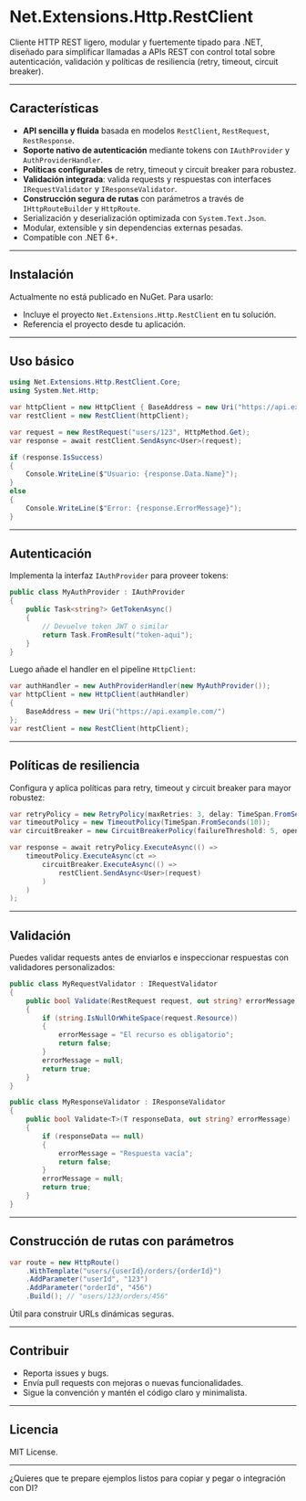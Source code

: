 ﻿# Net.Extensions.Http.RestClient

Cliente HTTP REST ligero, modular y fuertemente tipado para .NET, diseñado para simplificar llamadas a APIs REST con control total sobre autenticación, validación y políticas de resiliencia (retry, timeout, circuit breaker).

---

## Características

- **API sencilla y fluida** basada en modelos `RestClient`, `RestRequest`, `RestResponse`.
- **Soporte nativo de autenticación** mediante tokens con `IAuthProvider` y `AuthProviderHandler`.
- **Políticas configurables** de retry, timeout y circuit breaker para robustez.
- **Validación integrada**: valida requests y respuestas con interfaces `IRequestValidator` y `IResponseValidator`.
- **Construcción segura de rutas** con parámetros a través de `IHttpRouteBuilder` y `HttpRoute`.
- Serialización y deserialización optimizada con `System.Text.Json`.
- Modular, extensible y sin dependencias externas pesadas.
- Compatible con .NET 6+.

---

## Instalación

Actualmente no está publicado en NuGet. Para usarlo:

- Incluye el proyecto `Net.Extensions.Http.RestClient` en tu solución.
- Referencia el proyecto desde tu aplicación.

---

## Uso básico

```csharp
using Net.Extensions.Http.RestClient.Core;
using System.Net.Http;

var httpClient = new HttpClient { BaseAddress = new Uri("https://api.example.com/") };
var restClient = new RestClient(httpClient);

var request = new RestRequest("users/123", HttpMethod.Get);
var response = await restClient.SendAsync<User>(request);

if (response.IsSuccess)
{
    Console.WriteLine($"Usuario: {response.Data.Name}");
}
else
{
    Console.WriteLine($"Error: {response.ErrorMessage}");
}
````

---

## Autenticación

Implementa la interfaz `IAuthProvider` para proveer tokens:

```csharp
public class MyAuthProvider : IAuthProvider
{
    public Task<string?> GetTokenAsync()
    {
        // Devuelve token JWT o similar
        return Task.FromResult("token-aqui");
    }
}
```

Luego añade el handler en el pipeline `HttpClient`:

```csharp
var authHandler = new AuthProviderHandler(new MyAuthProvider());
var httpClient = new HttpClient(authHandler)
{
    BaseAddress = new Uri("https://api.example.com/")
};
var restClient = new RestClient(httpClient);
```

---

## Políticas de resiliencia

Configura y aplica políticas para retry, timeout y circuit breaker para mayor robustez:

```csharp
var retryPolicy = new RetryPolicy(maxRetries: 3, delay: TimeSpan.FromSeconds(2));
var timeoutPolicy = new TimeoutPolicy(TimeSpan.FromSeconds(10));
var circuitBreaker = new CircuitBreakerPolicy(failureThreshold: 5, openDuration: TimeSpan.FromSeconds(30));

var response = await retryPolicy.ExecuteAsync(() =>
    timeoutPolicy.ExecuteAsync(ct =>
        circuitBreaker.ExecuteAsync(() =>
            restClient.SendAsync<User>(request)
        )
    )
);
```

---

## Validación

Puedes validar requests antes de enviarlos e inspeccionar respuestas con validadores personalizados:

```csharp
public class MyRequestValidator : IRequestValidator
{
    public bool Validate(RestRequest request, out string? errorMessage)
    {
        if (string.IsNullOrWhiteSpace(request.Resource))
        {
            errorMessage = "El recurso es obligatorio";
            return false;
        }
        errorMessage = null;
        return true;
    }
}

public class MyResponseValidator : IResponseValidator
{
    public bool Validate<T>(T responseData, out string? errorMessage)
    {
        if (responseData == null)
        {
            errorMessage = "Respuesta vacía";
            return false;
        }
        errorMessage = null;
        return true;
    }
}
```

---

## Construcción de rutas con parámetros

```csharp
var route = new HttpRoute()
    .WithTemplate("users/{userId}/orders/{orderId}")
    .AddParameter("userId", "123")
    .AddParameter("orderId", "456")
    .Build(); // "users/123/orders/456"
```

Útil para construir URLs dinámicas seguras.

---

## Contribuir

* Reporta issues y bugs.
* Envía pull requests con mejoras o nuevas funcionalidades.
* Sigue la convención y mantén el código claro y minimalista.

---

## Licencia

MIT License.

---

¿Quieres que te prepare ejemplos listos para copiar y pegar o integración con DI?
